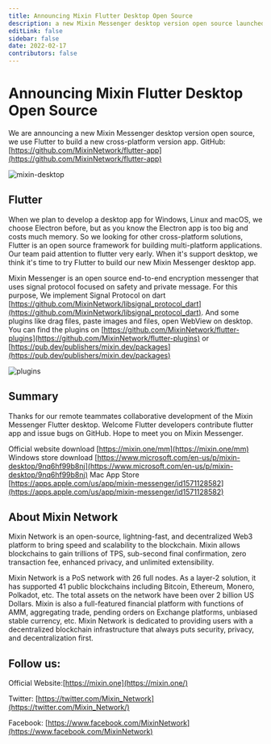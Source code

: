 ```yaml
---
title: Announcing Mixin Flutter Desktop Open Source
description: a new Mixin Messenger desktop version open source launched, using Flutter to build a new cross-platform version app. Mixin Messenger is an open source end-to-end encryption messenger that uses signal protocol focused on safety and private message. 
editLink: false
sidebar: false
date: 2022-02-17
contributors: false
---
```


# Announcing Mixin Flutter Desktop Open Source

We are announcing a new Mixin Messenger desktop version open source, we use Flutter to build a new cross-platform version app. GitHub: [https://github.com/MixinNetwork/flutter-app](https://github.com/MixinNetwork/flutter-app)

![mixin-desktop](./mixin-desktop.png)

## Flutter
When we plan to develop a desktop app for Windows, Linux and macOS, we choose Electron before, but as you know the Electron app is too big and costs much memory. So we looking for other cross-platform solutions, Flutter is an open source framework for building multi-platform applications. Our team paid attention to flutter very early. When it's support desktop, we think it's time to try Flutter to build our new Mixin Messenger desktop app.

Mixin Messenger is an open source end-to-end encryption messenger that uses signal protocol focused on safety and private message. For this purpose, We implement Signal Protocol on dart [https://github.com/MixinNetwork/libsignal_protocol_dart](https://github.com/MixinNetwork/libsignal_protocol_dart). And some plugins like drag files, paste images and files, open WebView on desktop. You can find the plugins on [https://github.com/MixinNetwork/flutter-plugins](https://github.com/MixinNetwork/flutter-plugins) or [https://pub.dev/publishers/mixin.dev/packages](https://pub.dev/publishers/mixin.dev/packages)

![plugins](./plugins.png)

## Summary

Thanks for our remote teammates collaborative development of the Mixin Messenger Flutter desktop. Welcome Flutter developers contribute flutter app and issue bugs on GitHub. Hope to meet you on Mixin Messenger.

Official website download [https://mixin.one/mm](https://mixin.one/mm)
Windows store download [https://www.microsoft.com/en-us/p/mixin-desktop/9nq6hf99b8nj](https://www.microsoft.com/en-us/p/mixin-desktop/9nq6hf99b8nj)
Mac App Store [https://apps.apple.com/us/app/mixin-messenger/id1571128582](https://apps.apple.com/us/app/mixin-messenger/id1571128582)


## About Mixin Network

Mixin Network is an open-source, lightning-fast, and decentralized Web3 platform to bring speed and scalability to the blockchain. Mixin allows blockchains to gain trillions of TPS, sub-second final confirmation, zero transaction fee, enhanced privacy, and unlimited extensibility.

Mixin Network is a PoS network with 26 full nodes. As a layer-2 solution, it has supported 41 public blockchains including Bitcoin, Ethereum, Monero, Polkadot, etc. The total assets on the network have been over 2 billion US Dollars. Mixin is also a full-featured financial platform with functions of AMM, aggregating trade, pending orders on Exchange platforms, unbiased stable currency, etc. Mixin Network is dedicated to providing users with a decentralized blockchain infrastructure that always puts security, privacy, and decentralization first.

## Follow us:

Official Website:[https://mixin.one](https://mixin.one/)

Twitter: [https://twitter.com/Mixin_Network](https://twitter.com/Mixin_Network/)

Facebook: [https://www.facebook.com/MixinNetwork](https://www.facebook.com/MixinNetwork)
